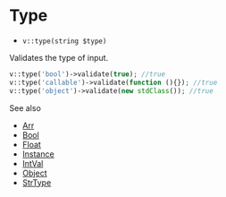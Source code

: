 # Type

- `v::type(string $type)`

Validates the type of input.

```php
v::type('bool')->validate(true); //true
v::type('callable')->validate(function (){}); //true
v::type('object')->validate(new stdClass()); //true
```

See also

  * [Arr](Arr.md)
  * [Bool](Bool.md)
  * [Float](Float.md)
  * [Instance](Instance.md)
  * [IntVal](IntVal.md)
  * [Object](Object.md)
  * [StrType](StrType.md)

